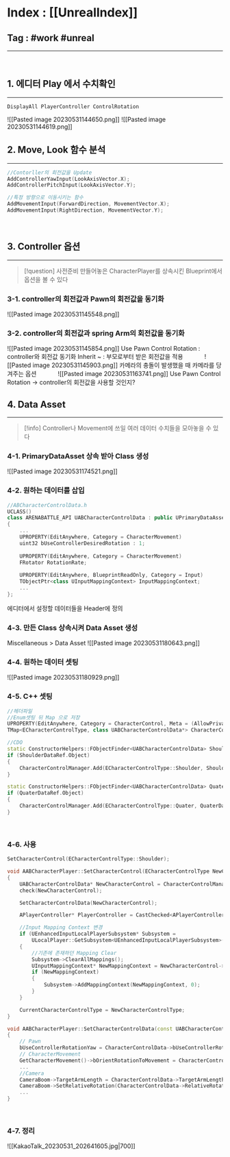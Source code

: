# Index : [[UnrealIndex]]
## Tag : #work #unreal
---
   
## 1. 에디터 Play 에서 수치확인
---
```
DisplayAll PlayerController ControlRotation
```
![[Pasted image 20230531144650.png]]
![[Pasted image 20230531144619.png]]
   
   
## 2. Move, Look 함수 분석
---
```cpp
//Contorller의 회전값을 Update
AddControllerYawInput(LookAxisVector.X);
AddControllerPitchInput(LookAxisVector.Y);
```

```cpp
//특정 방향으로 이동시키는 함수
AddMovementInput(ForwardDirection, MovementVector.X);
AddMovementInput(RightDirection, MovementVector.Y);
```
   
   
## 3. Controller 옵션
---
> [!question] 사전준비
> 만들어놓은 CharacterPlayer를 상속시킨 Blueprint에서 옵션을 볼 수 있다

### 3-1. controller의 회전값과 Pawn의 회전값을 동기화
![[Pasted image 20230531145548.png]]
   
### 3-2. controller의 회전값과 spring Arm의 회전값을 동기화
![[Pasted image 20230531145854.png]]
Use Pawn Control Rotation : controller와 회전값 동기화
Inherit ~ : 부모로부터 받은 회전값을 적용
   
![[Pasted image 20230531145903.png]]
카메라의 충돌이 발생했을 때 카메라를 당겨주는 옵션
   
![[Pasted image 20230531163741.png]]
Use Pawn Control Rotation -> controller의 회전값을 사용할 것인지?
   
   
## 4. Data Asset
---
> [!info] Controller나 Movement에 쓰일 여러 데이터 수치들을 모아놓을 수 있다

### 4-1. PrimaryDataAsset 상속 받아 Class 생성
![[Pasted image 20230531174521.png]]
   
### 4-2. 원하는 데이터를 삽입
```cpp
//ABCharacterControlData.h
UCLASS()
class ARENABATTLE_API UABCharacterControlData : public UPrimaryDataAsset
{
	...
	UPROPERTY(EditAnywhere, Category = CharacterMovement)
	uint32 bUseControllerDesiredRotation : 1;
	
	UPROPERTY(EditAnywhere, Category = CharacterMovement)
	FRotator RotationRate;
	
	UPROPERTY(EditAnywhere, BlueprintReadOnly, Category = Input)
	TObjectPtr<class UInputMappingContext> InputMappingContext;
	...
};
```
에디터에서 설정할 데이터들을 Header에 정의
   
### 4-3. 만든 Class 상속시켜 Data Asset 생성
Miscellaneous > Data Asset
![[Pasted image 20230531180643.png]]
   
### 4-4. 원하는 데이터 셋팅
![[Pasted image 20230531180929.png]]
   
### 4-5. C++ 셋팅
```cpp
//헤더파일
//Enum셋팅 뒤 Map 으로 저장
UPROPERTY(EditAnywhere, Category = CharacterControl, Meta = (AllowPrivateAccess = "true"))
TMap<ECharacterControlType, class UABCharacterControlData*> CharacterControlManager;

//CDO
static ConstructorHelpers::FObjectFinder<UABCharacterControlData> ShoulderDataRef(TEXT("/Script/ArenaBattle.ABCharacterControlData'/Game/ArenaBattle/CharacterControl/ABC_Shoulder.ABC_Shoulder'"));
if (ShoulderDataRef.Object)
{
	CharacterControlManager.Add(ECharacterControlType::Shoulder, ShoulderDataRef.Object);
}

static ConstructorHelpers::FObjectFinder<UABCharacterControlData> QuaterDataRef(TEXT("/Script/ArenaBattle.ABCharacterControlData'/Game/ArenaBattle/CharacterControl/ABC_Quater.ABC_Quater'"));
if (QuaterDataRef.Object)
{
	CharacterControlManager.Add(ECharacterControlType::Quater, QuaterDataRef.Object);
}
```
   
### 4-6. 사용
```cpp
SetCharacterControl(ECharacterControlType::Shoulder);
```
```cpp
void AABCharacterPlayer::SetCharacterControl(ECharacterControlType NewCharacterControlType)
{
	UABCharacterControlData* NewCharacterControl = CharacterControlManager[NewCharacterControlType];
	check(NewCharacterControl);

	SetCharacterControlData(NewCharacterControl);

	APlayerController* PlayerController = CastChecked<APlayerController>(GetController());

	//Input Mapping Context 변경
	if (UEnhancedInputLocalPlayerSubsystem* Subsystem = 
		ULocalPlayer::GetSubsystem<UEnhancedInputLocalPlayerSubsystem>(PlayerController->GetLocalPlayer()))
	{
		//기존에 존재하던 Mapping Clear
		Subsystem->ClearAllMappings();
		UInputMappingContext* NewMappingContext = NewCharacterControl->InputMappingContext;
		if (NewMappingContext)
		{
			Subsystem->AddMappingContext(NewMappingContext, 0);
		}
	}

	CurrentCharacterControlType = NewCharacterControlType;
}
```

```cpp
void AABCharacterPlayer::SetCharacterControlData(const UABCharacterControlData* CharacterControlData)
{
	// Pawn
	bUseControllerRotationYaw = CharacterControlData->bUseControllerRotationYaw;
	// CharacterMovement
	GetCharacterMovement()->bOrientRotationToMovement = CharacterControlData->bOrientRotationToMovement;
	...
	//Camera
	CameraBoom->TargetArmLength = CharacterControlData->TargetArmLength;
	CameraBoom->SetRelativeRotation(CharacterControlData->RelativeRotation);
	...
}
```
   
### 4-7. 정리
![[KakaoTalk_20230531_202641605.jpg|700]]